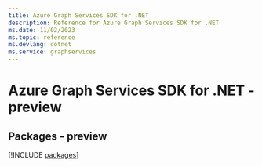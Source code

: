 ```yaml
---
title: Azure Graph Services SDK for .NET
description: Reference for Azure Graph Services SDK for .NET
ms.date: 11/02/2023
ms.topic: reference
ms.devlang: dotnet
ms.service: graphservices
---
```

# Azure Graph Services SDK for .NET - preview
## Packages - preview
[!INCLUDE [packages](graph-services-index.md)]